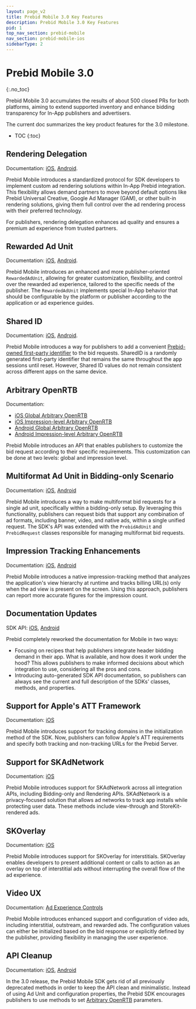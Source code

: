 ```yaml
---
layout: page_v2
title: Prebid Mobile 3.0 Key Features
description: Prebid Mobile 3.0 Key Features
pid: 1
top_nav_section: prebid-mobile
nav_section: prebid-mobile-ios
sidebarType: 2
---
```


# Prebid Mobile 3.0 
{:.no_toc}

Prebid Mobile 3.0 accumulates the results of about 500 closed PRs for both platforms, aiming to extend supported inventory and enhance bidding transparency for In-App publishers and advertisers.

The current doc summarizes the key product features for the 3.0 milestone.

- TOC
{:toc}

## Rendering Delegation

Documentation: [iOS](/prebid-mobile/pbm-api/ios/pbm-plugin-renderer.html), [Android](/prebid-mobile/pbm-api/android/pbm-plugin-renderer.html).

Prebid Mobile introduces a standardized protocol for SDK developers to implement custom ad rendering solutions within In-App Prebid integration. This flexibility allows demand partners to move beyond default options like Prebid Universal Creative, Google Ad Manager (GAM), or other built-in rendering solutions, giving them full control over the ad rendering process with their preferred technology.

For publishers, rendering delegation enhances ad quality and ensures a premium ad experience from trusted partners.

## Rewarded Ad Unit

Documentation: [iOS](/prebid-mobile/modules/rendering/ios-sdk-integration-pb.html#rewarded), [Android](/prebid-mobile/modules/rendering/android-sdk-integration-pb.html#rewarded).

Prebid Mobile introduces an enhanced and more publisher-oriented `RewardedAdUnit`, allowing for greater customization, flexibility, and control over the rewarded ad experience, tailored to the specific needs of the publisher. The `RewardedAdUnit` implements special In-App behavior that should be configurable by the platform or publisher according to the application or ad experience guides.

## Shared ID

Documentation: [iOS](/prebid-mobile/pbm-api/ios/pbm-targeting-ios.html#shared-id), [Android](/prebid-mobile/pbm-api/android/pbm-targeting-android.html#shared-id).

Prebid Mobile introduces a way for publishers to add a convenient [Prebid-owned first-party identifier](https://docs.prebid.org/identity/sharedid.html) to the bid requests. SharedID is a randomly generated first-party identifier that remains the same throughout the app sessions until reset. However, Shared ID values do not remain consistent across different apps on the same device.

## Arbitrary OpenRTB

Documentation:

- [iOS Global Arbitrary OpenRTB](/prebid-mobile/pbm-api/ios/pbm-targeting-ios.html#arbitrary-openrtb)  
- [iOS Impression-level Arbitrary OpenRTB](/prebid-mobile/pbm-api/ios/ios-sdk-integration-gam-original-api.md#arbitrary-openrtb)  
- [Android Global Arbitrary OpenRTB](/prebid-mobile/pbm-api/android/pbm-targeting-android.html#arbitrary-openrtb)  
- [Android Impression-level Arbitrary OpenRTB](/prebid-mobile/pbm-api/android/android-sdk-integration-gam-original-api.html#arbitrary-openrtb)

Prebid Mobile introduces an API that enables publishers to customize the bid request according to their specific requirements. This customization can be done at two levels: global and impression level.

## Multiformat Ad Unit in Bidding-only Scenario

Documentation: [iOS](/prebid-mobile/recipes/subrecipes/ios/gam-bidding-only-multiformat.html), [Android](/prebid-mobile/recipes/subrecipes/android/gam-bidding-only-multiformat.html)

Prebid Mobile introduces a way to make multiformat bid requests for a single ad unit, specifically within a bidding-only setup. By leveraging this functionality, publishers can request bids that support any combination of ad formats, including banner, video, and native ads, within a single unified request. The SDK's API was extended with the `PrebidAdUnit` and `PrebidRequest` classes responsible for managing multiformat bid requests.

## Impression Tracking Enhancements

Documentation: [iOS](/prebid-mobile/pbm-api/ios/ios-sdk-integration-gam-original-api.html#native-impression-tracking), [Android](/prebid-mobile/pbm-api/android/android-sdk-integration-gam-original-api.html#native-impression-tracking)

Prebid Mobile introduces a native impression-tracking method that analyzes the application's view hierarchy at runtime and tracks billing URL(s) only when the ad view is present on the screen. Using this approach, publishers can report more accurate figures for the impression count.

## Documentation Updates

SDK API: [iOS](https://docs.prebid.org/prebid-mobile-ios/index.html), [Android](https://docs.prebid.org/prebid-mobile-android/index.html)

Prebid completely reworked the documentation for Mobile in two ways:

- Focusing on recipes that help publishers integrate header bidding demand in their app. What is available, and how does it work under the hood? This allows publishers to make informed decisions about which integration to use, considering all the pros and cons.
- Introducing auto-generated SDK API documentation, so publishers can always see the current and full description of the SDKs' classes, methods, and properties.

## Support for Apple's ATT Framework

Documentation: [iOS](/prebid-mobile/pbm-api/ios/code-integration-ios.html#handling-tracking-domains)

Prebid Mobile introduces support for tracking domains in the initialization method of the SDK. Now, publishers can follow Apple's ATT requirements and specify both tracking and non-tracking URLs for the Prebid Server.

## Support for SKAdNetwork

Documentation: [iOS](/prebid-mobile/pbm-api/ios/ios-sdk-integration-gam-original-api.html#skadnetwork)

Prebid Mobile introduces support for SKAdNetwork across all integration APIs, including Bidding-only and Rendering APIs. SKAdNetwork is a privacy-focused solution that allows ad networks to track app installs while protecting user data. These methods include view-through and StoreKit-rendered ads.

## SKOverlay

Documentation: [iOS](/prebid-mobile/pbm-api/ios/ios-sdk-integration-gam-original-api.html#skoverlay)

Prebid Mobile introduces support for SKOverlay for interstitials. SKOverlay enables developers to present additional content or calls to action as an overlay on top of interstitial ads without interrupting the overall flow of the ad experience.

## Video UX

Documentation: [Ad Experience Controls](/prebid-mobile/modules/rendering/combined-ad-experience-controls.html#ad-experience-controls)

Prebid Mobile introduces enhanced support and configuration of video ads, including interstitial, outstream, and rewarded ads. The configuration values can either be initialized based on the bid response or explicitly defined by the publisher, providing flexibility in managing the user experience.

## API Cleanup

Documentation: [iOS](/prebid-mobile/updates-3.0/ios/api-changes.html), [Android](/prebid-mobile/updates-3.0/android/api-changes.html)

In the 3.0 release, the Prebid Mobile SDK gets rid of all previously deprecated methods in order to keep the API clean and minimalistic. Instead of using Ad Unit and configuration properties, the Prebid SDK encourages publishers to use methods to set [Arbitrary OpenRTB](#arbitrary-openrtb) parameters.
